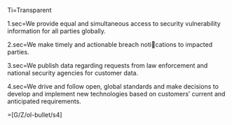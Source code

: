 Ti=Transparent

1.sec=We provide equal and simultaneous access to security vulnerability information for all parties globally.

2.sec=We make timely and actionable breach notications to impacted parties.

3.sec=We publish data regarding requests from law enforcement and national security agencies for customer data.

4.sec=We drive and follow open, global standards and make decisions to develop and implement new technologies based on customers’ current and anticipated requirements.

=[G/Z/ol-bullet/s4]
